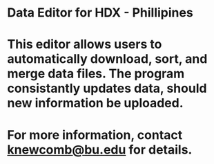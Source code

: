 # Data Editor for HDX - Phillipines 
# This editor allows users to automatically download, sort, and merge data files.  The program consistantly updates data, should new information be uploaded.

# For more information, contact knewcomb@bu.edu for details.



